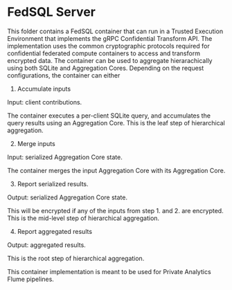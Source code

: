 # FedSQL Server

This folder contains a FedSQL container that can run in a Trusted Execution
Environment that implements the gRPC Confidential Transform API. The
implementation uses the common cryptographic protocols required for confidential
federated compute containers to access and transform encrypted data. The
container can be used to aggregate hierarachically using both SQLite and
Aggregation Cores. Depending on the request configurations, the container can
either

1.  Accumulate inputs

Input: client contributions.

 The container executes a per-client SQLite query,
and accumulates the query results using an Aggregation Core. This is the leaf
step of hierarchical aggregation.

2.  Merge inputs

Input: serialized Aggregation Core state.

 The container merges the input Aggregation Core with its Aggregation Core.

3.  Report serialized results.

Output: serialized Aggregation Core state.

This will be encrypted if any of the inputs from step 1. and 2. are encrypted.
This is the mid-level step of hierarchical aggregation.

4.  Report aggregated results

Output: aggregated results.

This is the root step of hierarchical aggregation.

This container implementation is meant to be used for Private Analytics Flume
pipelines.
